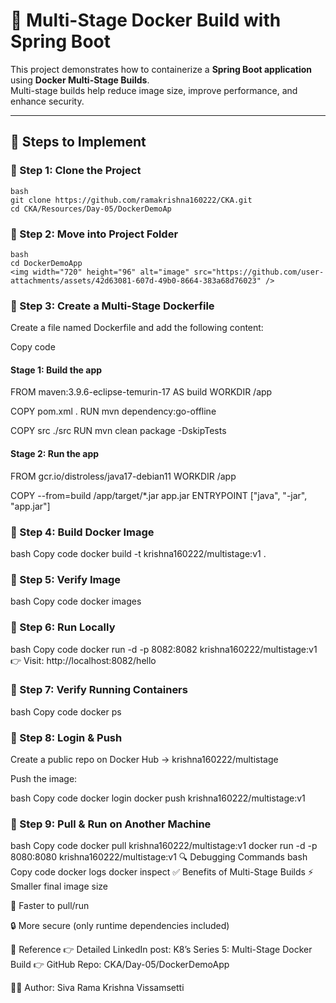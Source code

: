# 🚀 Multi-Stage Docker Build with Spring Boot

This project demonstrates how to containerize a **Spring Boot application** using **Docker Multi-Stage Builds**.  
Multi-stage builds help reduce image size, improve performance, and enhance security.  

---

## 📌 Steps to Implement

### 🔹 Step 1: Clone the Project
    bash
    git clone https://github.com/ramakrishna160222/CKA.git
    cd CKA/Resources/Day-05/DockerDemoAp

### 🔹 Step 2: Move into Project Folder
    bash
    cd DockerDemoApp
    <img width="720" height="96" alt="image" src="https://github.com/user-attachments/assets/42d63081-607d-49b0-8664-383a68d76023" />

    
### 🔹 Step 3: Create a Multi-Stage Dockerfile
Create a file named Dockerfile and add the following content:

Copy code
#### Stage 1: Build the app
FROM maven:3.9.6-eclipse-temurin-17 AS build
WORKDIR /app

COPY pom.xml .
RUN mvn dependency:go-offline

COPY src ./src
RUN mvn clean package -DskipTests

#### Stage 2: Run the app
FROM gcr.io/distroless/java17-debian11
WORKDIR /app

COPY --from=build /app/target/*.jar app.jar
ENTRYPOINT ["java", "-jar", "app.jar"]

### 🔹 Step 4: Build Docker Image
bash
Copy code
docker build -t krishna160222/multistage:v1 .
### 🔹 Step 5: Verify Image
bash
Copy code
docker images
### 🔹 Step 6: Run Locally
bash
Copy code
docker run -d -p 8082:8082 krishna160222/multistage:v1
👉 Visit: http://localhost:8082/hello

### 🔹 Step 7: Verify Running Containers
bash
Copy code
docker ps

### 🔹 Step 8: Login & Push
Create a public repo on Docker Hub → krishna160222/multistage

Push the image:

bash
Copy code
docker login
docker push krishna160222/multistage:v1
### 🔹 Step 9: Pull & Run on Another Machine
bash
Copy code
docker pull krishna160222/multistage:v1
docker run -d -p 8080:8080 krishna160222/multistage:v1
🔍 Debugging Commands
bash
Copy code
docker logs <containerId>
docker inspect <containerId>
✅ Benefits of Multi-Stage Builds
⚡ Smaller final image size

🚀 Faster to pull/run

🔒 More secure (only runtime dependencies included)

📘 Reference
👉 Detailed LinkedIn post: K8’s Series 5: Multi-Stage Docker Build
👉 GitHub Repo: CKA/Day-05/DockerDemoApp

👨‍💻 Author: Siva Rama Krishna Vissamsetti
